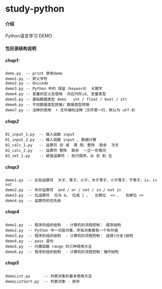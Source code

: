 # study-python

#### 介绍
Python语言学习 DEMO

#### 包目录结构说明
##### chap1: 
    demo.py  -- print 使用demo
    demo1.py -- 转义字符
    demo2.py -- Unicode
    demo3.py -- Python 中的 保留（keyword） 关键字
    demo4.py -- 变量的定义及使用  对应内存id, 变量类型
    demo5.py -- 基础数据类型 demo   int / float / bool / str
    demo6.py -- 不同数据类型拼接/ 数据类型转换
    demo7.py -- 注释的使用  + 文件编码注释（文件第一行，默认为 utf-8）

##### chap2
    01_input_1.py  -- 输入函数 input
    01_input_2.py  -- 输入函数 input , 数据计算
    02_calc_1.py   -- 运算符 加 减  乘 除、整除  取余  次方
    02_calc_2.py   -- 运算符 整除  取余  一正一负情况
    03_set_1.py    -- 赋值运算符 - 执行顺序，从 右 到 左

##### chap3
    demo1.py  -- 比较运算符  大于、等于、小于、大于等于、小于等于、不等于、is、is not
    demo2.py  -- 布尔运算符  and / or / not / in / not in
    demo3.py  -- 位运算符  位与 &、 位或 | 、  左移位  << 、  右移位 >>
    demo4.py  -- 运算符的优先级

##### chap4
    demo1.py  -- 程序的组织结构  - 计算机的流程控制： 顺序结构
    demo2.py  -- Python 中一切皆对象，所有对象都有一个布尔值
    demo3.py  -- 程序的组织结构  - 计算机的流程控制： 选择(分支)结构
    demo4.py  -- pass 语句
    demo5.py  -- 内置函数 range 的三种使用方法
    demo6.py  -- 程序的组织结构  - 计算机的流程控制：循环结构

##### chap5
    demoList.py      -- 列表对象的基本使用方法
    demoListSort.py  -- 列表对象 - 排序

